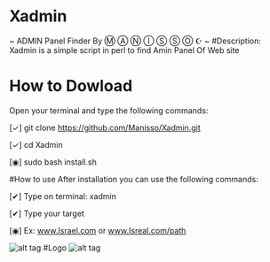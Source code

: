 # Xadmin
~ ADMIN Panel Finder By Ⓜ Ⓐ Ⓝ Ⓘ Ⓢ Ⓢ Ⓞ  ☪ ~
#Description:
Xadmin is a simple script in perl to find Amin Panel Of Web site
# How to Dowload
Open your terminal and type the following commands:

[✓] git clone https://github.com/Manisso/Xadmin.git

[✓] cd Xadmin

[◉] sudo bash install.sh

#How to use
After installation you can use the following commands:

[✔] Type on terminal: xadmin

[✔] Type your target

[◉] Ex: www.Israel.com or www.Isreal.com/path

![alt tag](http://img15.hostingpics.net/pics/951380Screenshot291610160816062016CET042045.png)
#Logo
![alt tag](http://i.makeagif.com/media/6-29-2016/HFkJS8.gif)
